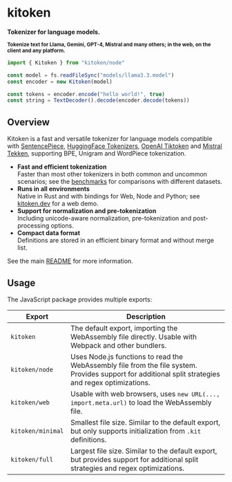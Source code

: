 # kitoken

**Tokenizer for language models.**

<sup>**Tokenize text for Llama, Gemini, GPT-4, Mistral and many others; in the web, on the client and any platform.**</sup>

```js
import { Kitoken } from "kitoken/node"

const model = fs.readFileSync("models/llama3.3.model")
const encoder = new Kitoken(model)

const tokens = encoder.encode("hello world!", true)
const string = TextDecoder().decode(encoder.decode(tokens))
```

## Overview

Kitoken is a fast and versatile tokenizer for language models compatible with [SentencePiece](https://github.com/google/sentencepiece), [HuggingFace Tokenizers](https://github.com/huggingface/tokenizers), [OpenAI Tiktoken](https://github.com/openai/tiktoken) and [Mistral Tekken](https://docs.mistral.ai/guides/tokenization), supporting BPE, Unigram and WordPiece tokenization.

- **Fast and efficient tokenization**\
  Faster than most other tokenizers in both common and uncommon scenarios; see the [benchmarks](//github.com/Systemcluster/kitoken#benchmarks) for comparisons with different datasets.
- **Runs in all environments**\
  Native in Rust and with bindings for Web, Node and Python; see [kitoken.dev](https://kitoken.dev) for a web demo.
- **Support for normalization and pre-tokenization**\
  Including unicode-aware normalization, pre-tokenization and post-processing options.
- **Compact data format**\
  Definitions are stored in an efficient binary format and without merge list.

See the main [README](//github.com/Systemcluster/kitoken) for more information.

## Usage

The JavaScript package provides multiple exports:

| Export          | Description                                                                                           |
|-----------------|-------------------------------------------------------------------------------------------------------|
| `kitoken`       | The default export, importing the WebAssembly file directly. Usable with Webpack and other bundlers.  |
| `kitoken/node`  | Uses Node.js functions to read the WebAssembly file from the file system. Provides support for additional split strategies and regex optimizations. |
| `kitoken/web`   | Usable with web browsers, uses `new URL(..., import.meta.url)` to load the WebAssembly file.           |
| `kitoken/minimal`| Smallest file size. Similar to the default export, but only supports initialization from `.kit` definitions. |
| `kitoken/full`  | Largest file size. Similar to the default export, but provides support for additional split strategies and regex optimizations. |
